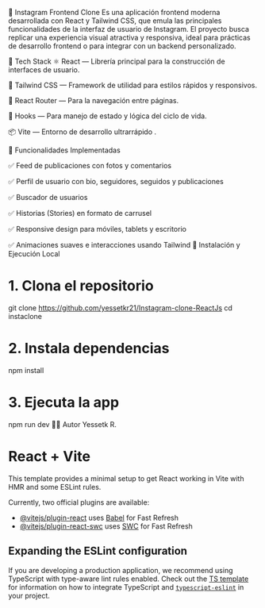 📸 Instagram Frontend Clone
Es una aplicación frontend moderna desarrollada con React y Tailwind CSS, que emula las principales funcionalidades de la interfaz de usuario de Instagram. El proyecto busca replicar una experiencia visual atractiva y responsiva, ideal para prácticas de desarrollo frontend o para integrar con un backend personalizado.

🧪 Tech Stack
⚛️ React — Librería principal para la construcción de interfaces de usuario.

🎨 Tailwind CSS — Framework de utilidad para estilos rápidos y responsivos.

🧭 React Router — Para la navegación entre páginas.

🧠 Hooks — Para manejo de estado y lógica del ciclo de vida.

📦 Vite  — Entorno de desarrollo ultrarrápido .

🎯 Funcionalidades Implementadas

✅ Feed de publicaciones con fotos y comentarios

✅ Perfil de usuario con bio, seguidores, seguidos y publicaciones

✅ Buscador de usuarios

✅ Historias (Stories) en formato de carrusel

✅ Responsive design para móviles, tablets y escritorio

✅ Animaciones suaves e interacciones usando Tailwind
🚀 Instalación y Ejecución Local
# 1. Clona el repositorio
git clone https://github.com/yessetkr21/Instagram-clone-ReactJs
cd instaclone

# 2. Instala dependencias
npm install

# 3. Ejecuta la app
npm run dev
👨‍💻 Autor
Yessetk R.
# React + Vite

This template provides a minimal setup to get React working in Vite with HMR and some ESLint rules.

Currently, two official plugins are available:

- [@vitejs/plugin-react](https://github.com/vitejs/vite-plugin-react/blob/main/packages/plugin-react) uses [Babel](https://babeljs.io/) for Fast Refresh
- [@vitejs/plugin-react-swc](https://github.com/vitejs/vite-plugin-react/blob/main/packages/plugin-react-swc) uses [SWC](https://swc.rs/) for Fast Refresh

## Expanding the ESLint configuration

If you are developing a production application, we recommend using TypeScript with type-aware lint rules enabled. Check out the [TS template](https://github.com/vitejs/vite/tree/main/packages/create-vite/template-react-ts) for information on how to integrate TypeScript and [`typescript-eslint`](https://typescript-eslint.io) in your project.
